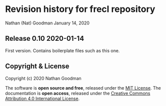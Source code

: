 Revision history for frecl repository
================
Nathan (Nat) Goodman
January 14, 2020

<!-- NEWS.md is generated from NEWS.Rmd. Please edit that file -->
Release 0.10 2020-01-14
-----------------------

First version. Contains boilerplate files such as this one.

Copyright & License
-------------------

Copyright (c) 2020 Nathan Goodman

The software is **open source and free**, released under the [MIT License](https://opensource.org/licenses/MIT). The documentation is **open access**, released under the [Creative Commons Attribution 4.0 International License](https://creativecommons.org/licenses/by/4.0).
